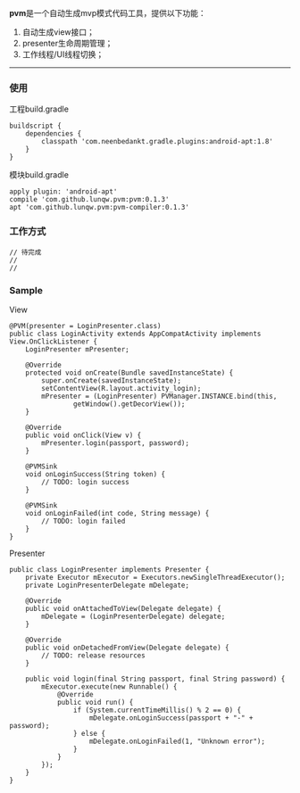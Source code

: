 **pvm**是一个自动生成mvp模式代码工具，提供以下功能：

1. 自动生成view接口；
2. presenter生命周期管理；
3. 工作线程/UI线程切换；

---
### 使用
工程build.gradle

	buildscript {
	    dependencies {
	        classpath 'com.neenbedankt.gradle.plugins:android-apt:1.8'
	    }
	}

模块build.gradle

	apply plugin: 'android-apt'
    compile 'com.github.lunqw.pvm:pvm:0.1.3'
    apt 'com.github.lunqw.pvm:pvm-compiler:0.1.3'

### 工作方式
	// 待完成
	//
	//

### Sample
View

	@PVM(presenter = LoginPresenter.class)
	public class LoginActivity extends AppCompatActivity implements View.OnClickListener {
	    LoginPresenter mPresenter;
	
	    @Override
	    protected void onCreate(Bundle savedInstanceState) {
	        super.onCreate(savedInstanceState);
	        setContentView(R.layout.activity_login);
	        mPresenter = (LoginPresenter) PVManager.INSTANCE.bind(this,
	                getWindow().getDecorView());
	    }
	
	    @Override
	    public void onClick(View v) {
	        mPresenter.login(passport, password);
	    }
	
	    @PVMSink
	    void onLoginSuccess(String token) {
	        // TODO: login success
	    }
	
	    @PVMSink
	    void onLoginFailed(int code, String message) {
			// TODO: login failed
	    }
	}

Presenter

	public class LoginPresenter implements Presenter {
	    private Executor mExecutor = Executors.newSingleThreadExecutor();
	    private LoginPresenterDelegate mDelegate;
	
	    @Override
	    public void onAttachedToView(Delegate delegate) {
	        mDelegate = (LoginPresenterDelegate) delegate;
	    }
	
	    @Override
	    public void onDetachedFromView(Delegate delegate) {
	        // TODO: release resources
	    }
	
	    public void login(final String passport, final String password) {
	        mExecutor.execute(new Runnable() {
	            @Override
	            public void run() {
	                if (System.currentTimeMillis() % 2 == 0) {
	                    mDelegate.onLoginSuccess(passport + "-" + password);
	                } else {
	                    mDelegate.onLoginFailed(1, "Unknown error");
	                }
	            }
	        });
	    }
	}